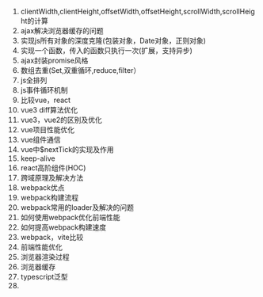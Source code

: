 1. clientWidth,clientHeight,offsetWidth,offsetHeight,scrollWidth,scrollHeight的计算
2. ajax解决浏览器缓存的问题
3. 实现js所有对象的深度克隆(包装对象，Date对象，正则对象)
4. 实现一个函数，传入的函数只执行一次(扩展，支持异步)
5. ajax封装promise风格
6. 数组去重(Set,双重循环,reduce,filter）
7. js全排列
8. js事件循环机制
9. 比较vue，react
10. vue3 diff算法优化
11. vue3，vue2的区别及优化
12. vue项目性能优化
13. vue组件通信
14. vue中$nextTick的实现及作用
15. keep-alive
16. react高阶组件(HOC)
17. 跨域原理及解决方法
18. webpack优点
19. webpack构建流程
20. webpack常用的loader及解决的问题
21. 如何使用webpack优化前端性能
22. 如何提高webpack构建速度
23. webpack，vite比较
24. 前端性能优化
25. 浏览器渲染过程
26. 浏览器缓存
27. typescript泛型
28.
